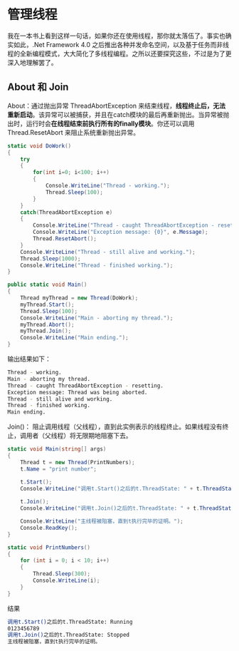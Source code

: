 ﻿# 管理线程

我在一本书上看到这样一句话，如果你还在使用线程，那你就太落伍了。事实也确实如此，.Net Framework 4.0 之后推出各种并发命名空间，以及基于任务而非线程的全新编程模式，大大简化了多线程编程。之所以还要探究这些，不过是为了更深入地理解罢了。

## About 和 Join
About：通过抛出异常 ThreadAbortException 来结束线程，**线程终止后，无法重新启动**。该异常可以被捕获，并且在catch模块的最后再重新抛出。当异常被抛出时，运行时会**在线程结束前执行所有的finally模块**。你还可以调用 Thread.ResetAbort 来阻止系统重新抛出异常。
~~~c#
static void DoWork() 
{
	try 
	{
	    for(int i=0; i<100; i++) 
	    {
	        Console.WriteLine("Thread - working."); 
	        Thread.Sleep(100);
	    }
	}
	catch(ThreadAbortException e) 
	{
	    Console.WriteLine("Thread - caught ThreadAbortException - resetting.");
	    Console.WriteLine("Exception message: {0}", e.Message);
	    Thread.ResetAbort();
	}
	Console.WriteLine("Thread - still alive and working."); 
	Thread.Sleep(1000);
	Console.WriteLine("Thread - finished working.");
}

public static void Main() 
{
    Thread myThread = new Thread(DoWork);
    myThread.Start();
    Thread.Sleep(100);
    Console.WriteLine("Main - aborting my thread.");
    myThread.Abort();
    myThread.Join();
    Console.WriteLine("Main ending."); 
}
~~~
输出结果如下：
~~~bash
Thread - working.  
Main - aborting my thread.  
Thread - caught ThreadAbortException - resetting.  
Exception message: Thread was being aborted.  
Thread - still alive and working.  
Thread - finished working.  
Main ending. 
~~~

Join()：  阻止调用线程（父线程），直到此实例表示的线程终止。如果线程没有终止，调用者（父线程）将无限期地阻塞下去。
~~~c#
static void Main(string[] args)
{
    Thread t = new Thread(PrintNumbers);
    t.Name = "print number";

    t.Start();
    Console.WriteLine("调用t.Start()之后的t.ThreadState: " + t.ThreadState.ToString());
    
    t.Join();
    Console.WriteLine("调用t.Join()之后的t.ThreadState: " + t.ThreadState.ToString());

    Console.WriteLine("主线程被阻塞，直到t执行完毕的证明。");
    Console.ReadKey();
}

static void PrintNumbers()
{
    for (int i = 0; i < 10; i++)
    {
        Thread.Sleep(300);
        Console.WriteLine(i);
    }
}
~~~
结果
~~~bash
调用t.Start()之后的t.ThreadState: Running
0123456789
调用t.Join()之后的t.ThreadState: Stopped
主线程被阻塞，直到t执行完毕的证明。
~~~

